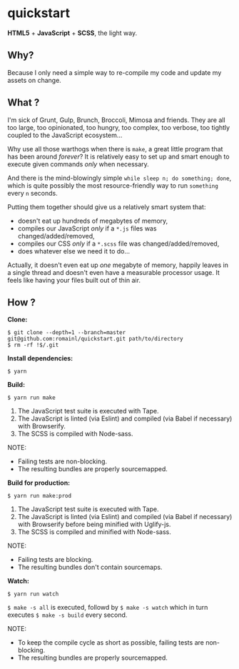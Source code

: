 # quickstart

**HTML5** + **JavaScript** + **SCSS**, the light way.

## Why?

Because I only need a simple way to re-compile my code and update my assets on change.

## What ?

I'm sick of Grunt, Gulp, Brunch, Broccoli, Mimosa and friends. They are all too large, too opinionated, too hungry, too complex, too verbose, too tightly coupled to the JavaScript ecosystem…

Why use all those warthogs when there is `make`, a great little program that has been around *forever*? It is relatively easy to set up and smart enough to execute given commands *only* when necessary.

And there is the mind-blowingly simple `while sleep n; do something; done`, which is quite possibly the most resource-friendly way to run `something` every `n` seconds.

Putting them together should give us a relatively smart system that:

* doesn't eat up hundreds of megabytes of memory,
* compiles our JavaScript *only* if a `*.js` files was changed/added/removed,
* compiles our CSS *only* if a `*.scss` file was changed/added/removed,
* does whatever else we need it to do…

Actually, it doesn't even eat up *one* megabyte of memory, happily leaves in a single thread and doesn't even have a measurable processor usage. It feels like having your files built out of thin air.

## How ?

**Clone:**

    $ git clone --depth=1 --branch=master git@github.com:romainl/quickstart.git path/to/directory
    $ rm -rf !$/.git

**Install dependencies:**

    $ yarn

**Build:**

    $ yarn run make

1. The JavaScript test suite is executed with Tape.
2. The JavaScript is linted (via Eslint) and compiled (via Babel if necessary) with Browserify.
3. The SCSS is compiled with Node-sass.

NOTE:

* Failing tests are non-blocking.
* The resulting bundles are properly sourcemapped.

**Build for production:**

    $ yarn run make:prod

1. The JavaScript test suite is executed with Tape.
2. The JavaScript is linted (via Eslint) and compiled (via Babel if necessary) with Browserify before being minified with Uglify-js.
3. The SCSS is compiled and minified with Node-sass.

NOTE:

* Failing tests are blocking.
* The resulting bundles don't contain sourcemaps.

**Watch:**

    $ yarn run watch

`$ make -s all` is executed, followd by `$ make -s watch` which in turn executes `$ make -s build` every second.

NOTE:

* To keep the compile cycle as short as possible, failing tests are non-blocking.
* The resulting bundles are properly sourcemapped.
